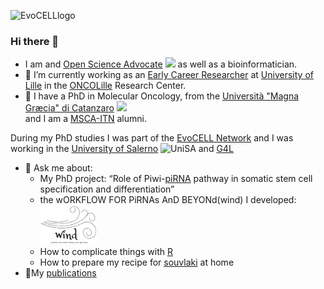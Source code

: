 ![EvoCELLlogo](https://www.evocell-itn.eu/wp-content/uploads/2018/10/Logo_Evocell_text-1.jpg)
### Hi there 👋
- I am and [Open Science Advocate](https://www.credly.com/badges/d0c42305-0a54-446c-8093-b135f1f9b4d2/public_url)  <img src="[https://www.credly.com/badges/d0c42305-0a54-446c-8093-b135f1f9b4d2/public_url](https://images.credly.com/size/340x340/images/d64b24d8-66f3-435a-bc76-2d70c26b0d67/image.png)" width="60">
as well as a bioinformatician.
- 🔭 I’m currently working as an [Early Career Researcher](https://ec.europa.eu/research/mariecurieactions/) at [University of Lille](https://www.univ-lille.fr/)
in the [ONCOLille](https://www.oncolille.eu/) Research Center.  
- :school: I have a PhD in Molecular Oncology, from the [Università "Magna Græcia" di Catanzaro](https://web.unicz.it/it/)  <img src="https://web.unicz.it/it/img/logo.png" width="60">   
 and I am a [MSCA-ITN](https://cordis.europa.eu/programme/id/H2020_MSCA-ITN-2015-ETN) alumni.

During my PhD studies I was part of the [EvoCELL Network](https://www.evocell-itn.eu/) and I was working in the [University of Salerno](https://www.labmedmolge.unisa.it/index) ![UniSA](https://web.unisa.it/rescue/img/logo.png) and [G4L](https://www.genomix4life.com/en/)
- 💬 Ask me about: 
  + My PhD project: “Role of Piwi-[piRNA](https://en.wikipedia.org/wiki/Piwi-interacting_RNA)  pathway in somatic stem cell specification and differentiation”
  + the wORKFLOW FOR PiRNAs AnD BEYONd(wind) I developed: [<img src="https://github.com/ConYel/wind/blob/main/WIND_LOGO.png" width="90">](https://github.com/ConYel/wind)
  + How to complicate things with [R](https://rstudio.com/solutions/r-and-python/)
  + How to prepare my recipe for [souvlaki](https://duckduckgo.com/?q=%CF%83%CE%BF%CF%85%CE%B2%CE%BB%CE%AC%CE%BA%CE%B9&t=ffcm&atb=v208-1&iax=images&ia=images) at home 
- :memo:My [publications](https://www.researchgate.net/profile/Konstantinos_Geles/research)

<!--
**ConYel/ConYel** is a ✨ _special_ ✨ repository because its `README.md` (this file) appears on your GitHub profile.
- 🌱 I’m currently learning ...
- 👯 I’m looking to collaborate on ...
- 🤔 I’m looking for help with ...


- ⚡ Fun fact: ...
-->
